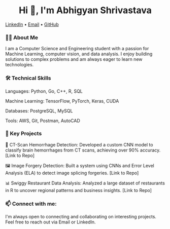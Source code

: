
<!--
**abhiigyan/abhiigyan** is a ✨ _special_ ✨ repository because its `README.md` (this file) appears on your GitHub profile.

Here are some ideas to get you started:

- 🔭 I’m currently working on ...
- 🌱 I’m currently learning ...
- 👯 I’m looking to collaborate on ...
- 🤔 I’m looking for help with ...
- 💬 Ask me about ...
- 📫 How to reach me: ...
- 😄 Pronouns: ...
- ⚡ Fun fact: ...
-->
<h1 align="center">Hi 👋, I'm Abhigyan Shrivastava</h1>
<a href="https://www.google.com/search?q=https://linkedin.com/in/abhigyan-shrivastava-054548253/">LinkedIn</a> • <a href="mailto:abhigyanshri@gmail.com">Email</a> • <a href="https://www.google.com/search?q=https://github.com/abhiigyan">GitHub</a>

<h3 align="left">👨‍💻 About Me</h3>

I am a Computer Science and Engineering student with a passion for Machine Learning, computer vision, and data analysis. I enjoy building solutions to complex problems and am always eager to learn new technologies.

<h3 align="left">🛠️ Technical Skills</h3>

Languages: Python, Go, C++, R, SQL

Machine Learning: TensorFlow, PyTorch, Keras, CUDA

Databases: PostgreSQL, MySQL

Tools: AWS, Git, Postman, AutoCAD

<h3 align="left">🚀 Key Projects</h3>

🧠 CT-Scan Hemorrhage Detection: Developed a custom CNN model to classify brain hemorrhages from CT scans, achieving over 90% accuracy. [Link to Repo]

🖼️ Image Forgery Detection: Built a system using CNNs and Error Level Analysis (ELA) to detect image splicing forgeries. [Link to Repo]

📊 Swiggy Restaurant Data Analysis: Analyzed a large dataset of restaurants in R to uncover regional patterns and business insights. [Link to Repo]

<h3 align="left">📫 Connect with me:</h3>
I'm always open to connecting and collaborating on interesting projects. Feel free to reach out via Email or LinkedIn.
